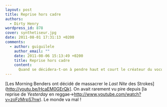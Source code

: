 ```yaml
---
layout: post
title: Reprise hors cadre
authors:
  - Dirty Henry
wordpress_id: 878
cover: synthetiseur.jpg
date: 2011-08-01 17:31:13 +0200
comments:
  - author: guiguilele
    author_email: ""
    date: 2011-08-06 15:13:49 +0200
    title: Reprise hors cadre
    content:
      Quand se décidera-t-on à pendre haut et court le créateur du vocodeur ?
---
```


[Les Morning Benders ont décidé de massacrer le *Last Nite* des
Strokes](http://youtu.be/HcaEM0GErQk]. On avait rarement vu pire depuis [la
reprise de _Yesterday_ en reggae->http://www.youtube.com/watch?v=zoFzMrpS7nw).
Le monde va mal !
